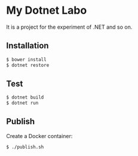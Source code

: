 My Dotnet Labo
====
It is a project for the experiment of .NET and so on.

## Installation
```bash
$ bower install
$ dotnet restore
```

## Test
```bash
$ dotnet build
$ dotnet run
```

## Publish
Create a Docker container:
```bash
$ ./publish.sh
```
